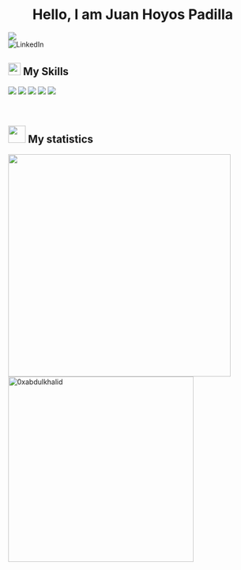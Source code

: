 <h1 align="center">Hello, I am Juan Hoyos Padilla</h1>
<img src="https://user-images.githubusercontent.com/73097560/115834477-dbab4500-a447-11eb-908a-139a6edaec5c.gif">
</br>
<img src="https://github.com/JuanHoyosPadilla/JuanHoyosPadilla/assets/50926052/ea8c5e0d-a800-4b87-81bd-3af5cdf849ff" alt="LinkedIn">
</br>
<h2><img src="https://media2.giphy.com/media/QssGEmpkyEOhBCb7e1/giphy.gif?cid=ecf05e47a0n3gi1bfqntqmob8g9aid1oyj2wr3ds3mg700bl&rid=giphy.gif" width ="25"> My Skills</h2>
<p align=left">
 <img src="https://img.shields.io/badge/HTML5-FC8A09.svg?&style=flat-square&logo=html5&logoColor=white">
<img src="https://img.shields.io/badge/CSS3-09A7FC.svg?&style=flat-square&logo=css3&logoColor=white">
 <img src="https://img.shields.io/badge/JAVASCRIPT-E9FC09.svg?&style=flat-square&logo=javascript&logoColor=black">
 <img src="https://img.shields.io/badge/REACT.JS-09A4FC.svg?&style=flat-square&logo=react&logoColor=white">
 <img src="https://img.shields.io/badge/VITE.JS-000203.svg?&style=flat-square&logo=vite&logoColor=white">
</p>
</br>
<h2><img src="https://media.giphy.com/media/iY8CRBdQXODJSCERIr/giphy.gif" width="35"> My statistics</h2>
 <img src="https://github-readme-stats.vercel.app/api?username=juanhoyospadilla&include_all_commits=true&count_private=true&show_icons=true&line_height=20&title_color=7A7ADB&icon_color=2234AE&text_color=D3D3D3&bg_color=0,000000,130F40" width="450"/>
  <img src="https://github-readme-stats.vercel.app/api/top-langs?username=juanhoyospadilla&show_icons=true&locale=en&layout=pie&line_height=20&title_color=7A7ADB&icon_color=2234AE&text_color=D3D3D3&bg_color=0,000000,130F40" width="375"  alt="0xabdulkhalid"/>

